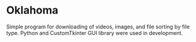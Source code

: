 # Oklahoma

Simple program for downloading of videos, images, and file sorting by file type. Python and CustomTkinter GUI library were used in development.
